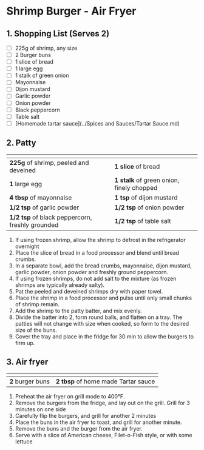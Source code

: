 # Shrimp Burger - Air Fryer

## 1. Shopping List (Serves 2)
- [ ] 225g of shrimp, any size
- [ ] 2 Burger buns
- [ ] 1 slice of bread
- [ ] 1 large egg
- [ ] 1 stalk of green onion
- [ ] Mayonnaise
- [ ] Dijon mustard
- [ ] Garlic powder
- [ ] Onion powder
- [ ] Black peppercorn
- [ ] Table salt
- [ ] [Homemade tartar sauce](../Spices and Sauces/Tartar Sauce.md)

## 2. Patty
|<!-- -->|<!-- -->|
|---|---|
| **225g** of shrimp, peeled and deveined | **1 slice** of bread|
| **1** large egg | **1 stalk** of green onion, finely chopped |
| **4 tbsp** of mayonnaise | **1 tsp** of dijon mustard|
| **1/2 tsp** of garlic powder| **1/2 tsp** of onion powder |
| **1/2 tsp** of black peppercorn, freshly grounded | **1/2 tsp** of table salt |

1. If using frozen shrimp, allow the shrimp to defrost in the refrigerator overnight
2. Place the slice of bread in a food processor and blend until bread crumbs.
3. In a separate bowl, add the bread crumbs, mayonnaise, dijon mustard, garlic powder, onion powder and freshly ground peppercorn.
4. If using frozen shrimps, do not add salt to the mixture (as frozen shrimps are typically already salty).
5. Pat the peeled and deveined shrimps dry with paper towel.
6. Place the shrimp in a food processor and pulse until only small chunks of shrimp remain.
7. Add the shrimp to the patty batter, and mix evenly.
8. Divide the batter into 2, form round balls, and flatten on a tray. The patties will not change with size when cooked, so form to the desired size of the buns.
9. Cover the tray and place in the fridge for 30 min to allow the burgers to firm up.

## 3. Air fryer
|<!-- -->|<!-- -->|
|---|---|
|**2** burger buns|**2 tbsp** of home made Tartar sauce|

1. Preheat the air fryer on grill mode to 400°F.
2. Remove the burgers from the fridge, and lay out on the grill. Grill for 3 minutes on one side
3. Carefully flip the burgers, and grill for another 2 minutes
4. Place the buns in the air fryer to toast, and grill for another minute.
5. Remove the buns and the burger from the air fryer.
6. Serve with a slice of American cheese, Filet-o-Fish style, or with some lettuce
